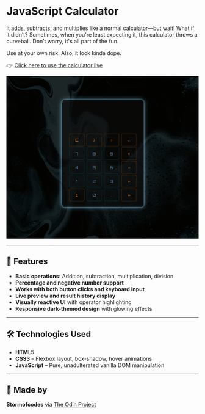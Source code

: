 # JavaScript Calculator

It adds, subtracts, and multiplies like a normal calculator—but wait! What if it didn’t? Sometimes, when you're least expecting it, this calculator throws a curveball. Don’t worry, it's all part of the fun.

Use at your own risk. Also, it look kinda dope.

👉 [Click here to use the calculator live](https://your-live-link-here.com)

![Calculator screenshot](./img/calculator.png)


---

## 🚀 Features

- **Basic operations**: Addition, subtraction, multiplication, division
- **Percentage and negative number support**
- **Works with both button clicks and keyboard input**
- **Live preview and result history display**
- **Visually reactive UI** with operator highlighting
- **Responsive dark-themed design** with glowing effects

---

## 🛠️ Technologies Used

- **HTML5**
- **CSS3** – Flexbox layout, box-shadow, hover animations
- **JavaScript** – Pure, unadulterated vanilla DOM manipulation

---

## 🦋 Made by

**Stormofcodes** via [The Odin Project](https://www.theodinproject.com/)
